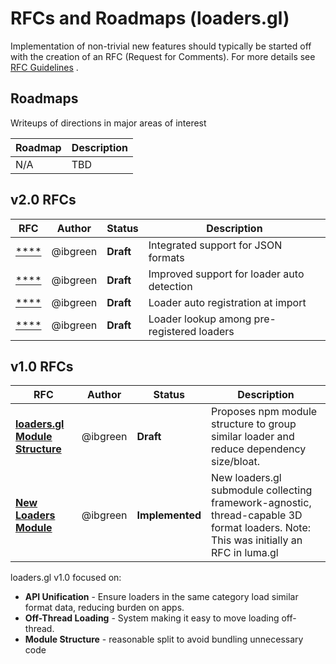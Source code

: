 # RFCs and Roadmaps (loaders.gl)

Implementation of non-trivial new features should typically be started off with the creation of an RFC (Request for Comments). For more details see [RFC Guidelines](../RFC-GUIDELINES.md) .

## Roadmaps

Writeups of directions in major areas of interest

| Roadmap | Description |
| ------- | ----------- |
| N/A     | TBD         |

## v2.0 RFCs

| RFC                                              | Author   | Status    | Description                                |
| ------------------------------------------------ | -------- | --------- | ------------------------------------------ |
| [\*\*\*\*](v2.0/json-support-rfc.md)             | @ibgreen | **Draft** | Integrated support for JSON formats        |
| [\*\*\*\*](v2.0/loader-auto-detection-rfc.md)    | @ibgreen | **Draft** | Improved support for loader auto detection |
| [\*\*\*\*](v2.0/loader-auto-registration-rfc.md) | @ibgreen | **Draft** | Loader auto registration at import         |
| [\*\*\*\*](v2.0/loader-lookup-by-namerfc.md)     | @ibgreen | **Draft** | Loader lookup among pre-registered loaders |

## v1.0 RFCs

| RFC                                                             | Author   | Status          | Description                                                                                                                          |
| --------------------------------------------------------------- | -------- | --------------- | ------------------------------------------------------------------------------------------------------------------------------------ |
| [**loaders.gl Module Structure**](v1.0/module-structure-rfc.md) | @ibgreen | **Draft**       | Proposes npm module structure to group similar loader and reduce dependency size/bloat.                                              |
| [**New Loaders Module**](v1.0/loader-module-rfc.md)             | @ibgreen | **Implemented** | New loaders.gl submodule collecting framework-agnostic, thread-capable 3D format loaders. Note: This was initially an RFC in luma.gl |

loaders.gl v1.0 focused on:

- **API Unification** - Ensure loaders in the same category load similar format data, reducing burden on apps.
- **Off-Thread Loading** - System making it easy to move loading off-thread.
- **Module Structure** - reasonable split to avoid bundling unnecessary code
